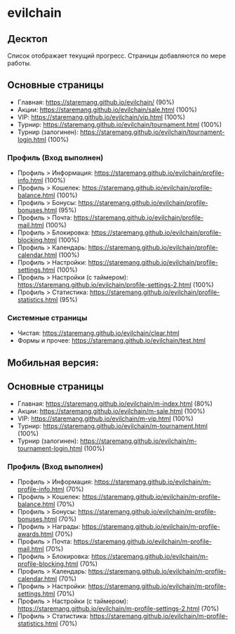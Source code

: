 # evilchain

## Десктоп
Список отображает текущий прогресс. Страницы добавляются по мере работы.

## Основные страницы
- Главная: 	https://staremang.github.io/evilchain/ (90%)
- Акции: 	https://staremang.github.io/evilchain/sale.html (100%)
- VIP: 		https://staremang.github.io/evilchain/vip.html (100%)
- Турнир: 	https://staremang.github.io/evilchain/tournament.html (100%)
- Турнир (залогинен): https://staremang.github.io/evilchain/tournament-login.html (100%)

### Профиль (Вход выполнен)
- Профиль > Информация: https://staremang.github.io/evilchain/profile-info.html (100%)
- Профиль > Кошелек: 	https://staremang.github.io/evilchain/profile-balance.html (100%)
- Профиль > Бонусы: 	https://staremang.github.io/evilchain/profile-bonuses.html (95%)
- Профиль > Почта: 		https://staremang.github.io/evilchain/profile-mail.html (100%)
- Профиль > Блокировка: https://staremang.github.io/evilchain/profile-blocking.html (100%)
- Профиль > Календарь: 	https://staremang.github.io/evilchain/profile-calendar.html (100%)
- Профиль > Настройки: 	https://staremang.github.io/evilchain/profile-settings.html (100%)
- Профиль > Настройки (с таймером): https://staremang.github.io/evilchain/profile-settings-2.html (100%)
- Профиль > Статистика: https://staremang.github.io/evilchain/profile-statistics.html (95%)

### Системные страницы
- Чистая: https://staremang.github.io/evilchain/clear.html
- Формы и прочее: https://staremang.github.io/evilchain/test.html

## Мобильная версия:

## Основные страницы
- Главная: 	https://staremang.github.io/evilchain/m-index.html (80%)
- Акции: 	https://staremang.github.io/evilchain/m-sale.html (100%)
- VIP: 		https://staremang.github.io/evilchain/m-vip.html (100%)
- Турнир: 	https://staremang.github.io/evilchain/m-tournament.html (100%)
- Турнир (залогинен): https://staremang.github.io/evilchain/m-tournament-login.html (100%)

### Профиль (Вход выполнен)
- Профиль > Информация: https://staremang.github.io/evilchain/m-profile-info.html 		(70%)
- Профиль > Кошелек: 	https://staremang.github.io/evilchain/m-profile-balance.html 	(70%)
- Профиль > Бонусы: 	https://staremang.github.io/evilchain/m-profile-bonuses.html 	(70%)
- Профиль > Награды: 	https://staremang.github.io/evilchain/m-profile-awards.html 	(70%)
- Профиль > Почта: 		https://staremang.github.io/evilchain/m-profile-mail.html 		(70%)
- Профиль > Блокировка: https://staremang.github.io/evilchain/m-profile-blocking.html 	(70%)
- Профиль > Календарь: 	https://staremang.github.io/evilchain/m-profile-calendar.html 	(70%)
- Профиль > Настройки: 	https://staremang.github.io/evilchain/m-profile-settings.html 	(70%)
- Профиль > Настройки (с таймером): https://staremang.github.io/evilchain/m-profile-settings-2.html (70%)
- Профиль > Статистика: https://staremang.github.io/evilchain/m-profile-statistics.html (70%)
